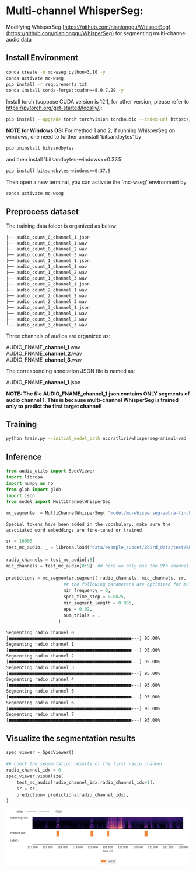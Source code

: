 # Multi-channel WhisperSeg: 
Modifying WhisperSeg [https://github.com/nianlonggu/WhisperSeg](https://github.com/nianlonggu/WhisperSeg) for segmenting multi-channel audio data


## Install Environment

```bash
conda create -n mc-wseg python=3.10 -y
conda activate mc-wseg
pip install -r requirements.txt
conda install conda-forge::cudnn==8.9.7.29 -y
```
Install torch (suppose CUDA version is 12.1, for other version, please refer to https://pytorch.org/get-started/locally/):
```bash
pip install --upgrade torch torchvision torchaudio --index-url https://download.pytorch.org/whl/cu121
```

**NOTE for Windows OS:** For method 1 and 2, if running WhisperSeg on windows, one need to further uninstall 'bitsandbytes' by 
```bash
pip uninstall bitsandbytes
```
and then install 'bitsandbytes-windows==0.37.5'
```bash
pip install bitsandbytes-windows==0.37.5
```

Then open a new terminal, you can activate the 'mc-wseg' environment by 
```bash
conda activate mc-wseg
```

## Preprocess dataset
The training data folder is organized as below:
```
├── audio_count_0_channel_1.json
├── audio_count_0_channel_1.wav
├── audio_count_0_channel_2.wav
├── audio_count_0_channel_3.wav
├── audio_count_1_channel_1.json
├── audio_count_1_channel_1.wav
├── audio_count_1_channel_2.wav
├── audio_count_1_channel_3.wav
├── audio_count_2_channel_1.json
├── audio_count_2_channel_1.wav
├── audio_count_2_channel_2.wav
├── audio_count_2_channel_3.wav
├── audio_count_3_channel_1.json
├── audio_count_3_channel_1.wav
├── audio_count_3_channel_2.wav
└── audio_count_3_channel_3.wav
```
Three channels of audios are organized as:

AUDIO_FNAME_**channel_1**.wav <br>
AUDIO_FNAME_**channel_2**.wav <br>
AUDIO_FNAME_**channel_3**.wav <br>

The corresponding annotation JSON file is named as:

AUDIO_FNAME_**channel_1**.json 

**NOTE: The file AUDIO_FNAME_channel_1.json contains ONLY segments of audio channel 1. This is because multi-channel WhisperSeg is trained only to predict the first target channel!**

## Training 

```bash
python train.py --initial_model_path nccratliri/whisperseg-animal-vad --model_folder model/mc-whisperseg-zebra-finch --train_dataset_folder data/example_subset/8bird_data/train/
```

## Inference

```python
from audio_utils import SpecViewer
import librosa
import numpy as np
from glob import glob
import json
from model import MultiChannelWhisperSeg
```


```python
mc_segmenter = MultiChannelWhisperSeg( "model/mc-whisperseg-zebra-finch/final_checkpoint_ct2/", device="cuda" )
```

    Special tokens have been added in the vocabulary, make sure the associated word embeddings are fine-tuned or trained.



```python
sr = 16000
test_mc_audio, _ = librosa.load("data/example_subset/8bird_data/test/BP_2022-09-17_08-12-52_692166_0380000_allchannels_test.wav", sr = sr, mono = False)

radio_channels = test_mc_audio[:8]
mic_channels = test_mc_audio[8:9]  ## here we only use the 9th channel in the original 13-channel audio

predictions = mc_segmenter.segment( radio_channels, mic_channels, sr,
                      ## the following parameters are optimized for multi-channel zebra finch segmentation
                      min_frequency = 0,
                      spec_time_step = 0.0025,
                      min_segment_length = 0.005,
                      eps = 0.02,
                      num_trials = 1
                    )
```

    Segmenting radio channel 0 [■■■■■■■■■■■■■■■■■■■■■■■■■■■■■■■■■■■■■■■■■■■■■■■---] 95.00%
    Segmenting radio channel 1 [■■■■■■■■■■■■■■■■■■■■■■■■■■■■■■■■■■■■■■■■■■■■■■■---] 95.00%
    Segmenting radio channel 2 [■■■■■■■■■■■■■■■■■■■■■■■■■■■■■■■■■■■■■■■■■■■■■■■---] 95.00%
    Segmenting radio channel 3 [■■■■■■■■■■■■■■■■■■■■■■■■■■■■■■■■■■■■■■■■■■■■■■■---] 95.00%
    Segmenting radio channel 4 [■■■■■■■■■■■■■■■■■■■■■■■■■■■■■■■■■■■■■■■■■■■■■■■---] 95.00%
    Segmenting radio channel 5 [■■■■■■■■■■■■■■■■■■■■■■■■■■■■■■■■■■■■■■■■■■■■■■■---] 95.00%
    Segmenting radio channel 6 [■■■■■■■■■■■■■■■■■■■■■■■■■■■■■■■■■■■■■■■■■■■■■■■---] 95.00%
    Segmenting radio channel 7 [■■■■■■■■■■■■■■■■■■■■■■■■■■■■■■■■■■■■■■■■■■■■■■■---] 95.00%


## Visualize the segmentation results


```python
spec_viewer = SpecViewer()
```


```python
## check the segmentation results of the first radio channel
radio_channel_idx = 0
spec_viewer.visualize(
    test_mc_audio[radio_channel_idx:radio_channel_idx+1],
    sr = sr,
    prediction= predictions[radio_channel_idx],
)
```
![res](assets/res_8bird_data.png)


